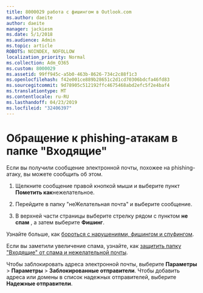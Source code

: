 ```yaml
---
title: 8000029 работа с фишингом в Outlook.com
ms.author: daeite
author: daeite
manager: jackiesm
ms.date: 5/1/2018
ms.audience: Admin
ms.topic: article
ROBOTS: NOINDEX, NOFOLLOW
localization_priority: Normal
ms.collection: Adm_O365
ms.custom: 8000029
ms.assetid: 99ff945c-a5b0-463b-8626-734c2c88f1c3
ms.openlocfilehash: f42e001ce889b28651c2d1cd70306bdcfa46fd83
ms.sourcegitcommit: 9d78905c512192ffc4675468abd2efc5f2e4baf4
ms.translationtype: MT
ms.contentlocale: ru-RU
ms.lasthandoff: 04/23/2019
ms.locfileid: "32406397"
---
```

# <a name="deal-with-phishing-scams-in-your-inbox"></a>Обращение к phishing-атакам в папке "Входящие"

Если вы получили сообщение электронной почты, похожее на phishing-атаку, вы можете сообщить об этом.
  
1. Щелкните сообщение правой кнопкой мыши и выберите пункт **Пометить как**нежелательное. 
    
2. Перейдите в папку "неЖелательная почта" и выберите сообщение.
    
3. В верхней части страницы выберите стрелку рядом с пунктом **не спам** , а затем выберите **Фишинг**. 
    
Узнайте больше, как [бороться с нарушениями, фишингом и спуфингом](https://go.microsoft.com/fwlink/p/?linkid=873139).
  
Если вы заметили увеличение спама, узнайте, как [защитить папку "Входящие" от спама и нежелательной почты](https://go.microsoft.com/fwlink/p/?linkid=873140).
  
Чтобы заблокировать адреса электронной почты, выберите **Параметры** \> **Параметры** \> **Заблокированные отправители**. Чтобы добавить адреса или домены в список надежных отправителей, выберите **Надежные отправители**. 
  

